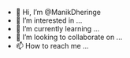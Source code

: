 - 👋 Hi, I’m @ManikDheringe
- 👀 I’m interested in ...
- 🌱 I’m currently learning ...
- 💞️ I’m looking to collaborate on ...
- 📫 How to reach me ...

<!---
ManikDheringe/ManikDheringe is a ✨ special ✨ repository because its `README.md` (this file) appears on your GitHub profile.
You can click the Preview link to take a look at your changes.
--->
